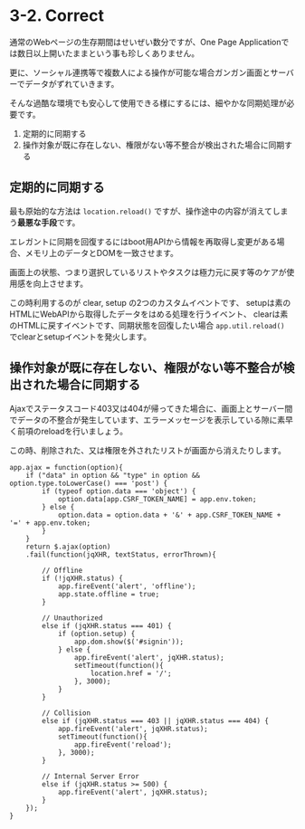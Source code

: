 # 3-2. Correct

通常のWebページの生存期間はせいぜい数分ですが、One Page Applicationでは数日以上開いたままという事も珍しくありません。

更に、ソーシャル連携等で複数人による操作が可能な場合ガンガン画面とサーバーでデータがずれていきます。

そんな過酷な環境でも安心して使用できる様にするには、細やかな同期処理が必要です。

1. 定期的に同期する
2. 操作対象が既に存在しない、権限がない等不整合が検出された場合に同期する

## 定期的に同期する

最も原始的な方法は `location.reload()` ですが、操作途中の内容が消えてしまう**最悪な手段**です。

エレガントに同期を回復するにはboot用APIから情報を再取得し変更がある場合、メモリ上のデータとDOMを一致させます。

画面上の状態、つまり選択しているリストやタスクは極力元に戻す等のケアが使用感を向上させます。

この時利用するのが clear, setup の2つのカスタムイベントです、
setupは素のHTMLにWebAPIから取得したデータをはめる処理を行うイベント、
clearは素のHTMLに戻すイベントです、同期状態を回復したい場合 `app.util.reload()` でclearとsetupイベントを発火します。

## 操作対象が既に存在しない、権限がない等不整合が検出された場合に同期する

Ajaxでステータスコード403又は404が帰ってきた場合に、画面上とサーバー間でデータの不整合が発生しています、エラーメッセージを表示している隙に素早く前項のreloadを行いましょう。

この時、削除された、又は権限を外されたリストが画面から消えたりします。

    app.ajax = function(option){
        if ("data" in option && "type" in option && option.type.toLowerCase() === 'post') {
            if (typeof option.data === 'object') {
                option.data[app.CSRF_TOKEN_NAME] = app.env.token;
            } else {
                option.data = option.data + '&' + app.CSRF_TOKEN_NAME + '=' + app.env.token;
            }
        }
        return $.ajax(option)
        .fail(function(jqXHR, textStatus, errorThrown){
            
            // Offline
            if (!jqXHR.status) {
                app.fireEvent('alert', 'offline');
                app.state.offline = true;
            }

            // Unauthorized
            else if (jqXHR.status === 401) {
                if (option.setup) {
                    app.dom.show($('#signin'));
                } else {
                    app.fireEvent('alert', jqXHR.status);
                    setTimeout(function(){
                        location.href = '/';
                    }, 3000);
                }
            }

            // Collision
            else if (jqXHR.status === 403 || jqXHR.status === 404) {
                app.fireEvent('alert', jqXHR.status);
                setTimeout(function(){
                    app.fireEvent('reload');
                }, 3000);
            }

            // Internal Server Error
            else if (jqXHR.status >= 500) {
                app.fireEvent('alert', jqXHR.status);
            }
        });
    }
